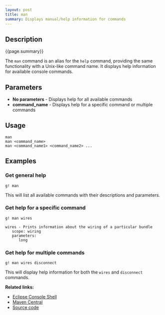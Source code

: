 ```yaml
---
layout: post
title: man
summary: Displays manual/help information for commands
---
```


## Description

{{page.summary}}

The `man` command is an alias for the `help` command, providing the same functionality with a Unix-like command name. It displays help information for available console commands.

## Parameters

- **No parameters** - Displays help for all available commands
- **command_name** - Displays help for a specific command or multiple commands

## Usage

```
man
man <command_name>
man <command_name1> <command_name2> ...
```

## Examples

### Get general help

```
g! man
```

This will list all available commands with their descriptions and parameters.

### Get help for a specific command

```
g! man wires

wires - Prints information about the wiring of a particular bundle
   scope: wiring
   parameters:
      long
```

### Get help for multiple commands

```
g! man wires disconnect
```

This will display help information for both the `wires` and `disconnect` commands.

**Related links:**

- [Eclipse Console Shell](https://help.eclipse.org/latest/index.jsp?topic=%2Forg.eclipse.platform.doc.isv%2Fguide%2Fconsole_shell.htm)
- [Maven Central](https://mvnrepository.com/artifact/org.eclipse.platform/org.eclipse.equinox.console)
- [Source code](https://github.com/eclipse-equinox/equinox/blob/master/bundles/org.eclipse.equinox.console/src/org/eclipse/equinox/console/commands/ManCommand.java)

